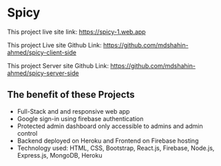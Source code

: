 # Spicy

This project live site link: https://spicy-1.web.app

This project Live site Github Link: https://github.com/mdshahin-ahmed/spicy-client-side

This project Server site Github Link: https://github.com/mdshahin-ahmed/spicy-server-side

## The benefit of these Projects

- Full-Stack and and responsive web app
- Google sign-in using firebase authentication
- Protected admin dashboard only accessible to admins and admin control
- Backend deployed on Heroku and Frontend on Firebase hosting
- Technology used: HTML, CSS, Bootstrap, React.js, Firebase, Node.js, Express.js, MongoDB, Heroku
